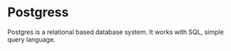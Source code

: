 # Postgress

Postgres is a relational based database system. It works with SQL, simple query language.

